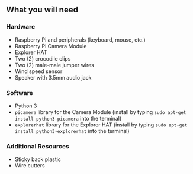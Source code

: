 ## What you will need

### Hardware

- Raspberry Pi and peripherals (keyboard, mouse, etc.)
- Raspberry Pi Camera Module
- Explorer HAT
- Two (2) crocodile clips
- Two (2) male-male jumper wires
- Wind speed sensor
- Speaker with 3.5mm audio jack

### Software

- Python 3
- `picamera` library for the Camera Module (install by typing `sudo apt-get install python3-picamera` into the terminal)
- `explorerhat` library for the Explorer HAT (install by typing `sudo apt-get install python3-explorerhat` into the terminal)


### Additional Resources

+ Sticky back plastic
+ Wire cutters
